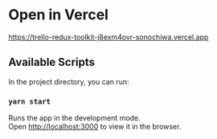 # Open in Vercel

https://trello-redux-toolkit-j8exm4ovr-sonochiwa.vercel.app


## Available Scripts

In the project directory, you can run:

### `yarn start`

Runs the app in the development mode.\
Open [http://localhost:3000](http://localhost:3000) to view it in the browser.